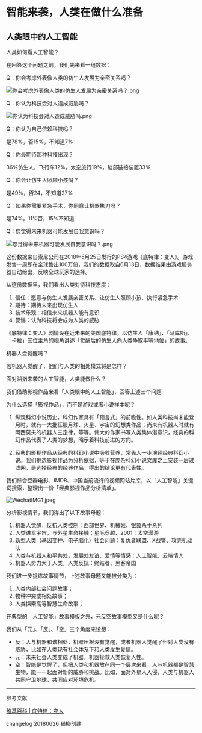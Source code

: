 # 智能来袭，人类在做什么准备


## 人类眼中的人工智能

人类如何看人工智能？

在回答这个问题之前，我们先来看一组数据：



Q：你会考虑外表像人类的仿生人发展为亲密关系吗？

![你会考虑外表像人类的仿生人发展为亲密关系吗？.png](https://upload-images.jianshu.io/upload_images/445711-d885679c3bd98a75.png?imageMogr2/auto-orient/strip%7CimageView2/2/w/1240)




Q：你认为科技会对人造成威胁吗？

![你认为科技会对人造成威胁吗.png](https://upload-images.jianshu.io/upload_images/445711-be380084b7d9a185.png?imageMogr2/auto-orient/strip%7CimageView2/2/w/1240)




Q：你认为自己依赖科技吗？

是78%，否15%，不知道7%


Q：你最期待那种科技出现？

36%仿生人，飞行车12%，太空旅行19%，脑部链接装置33%


Q：你会让仿生人照顾小孩吗？

是49%，否24，不知道27%


Q：如果你需要紧急手术，你同意让机器执刀吗？

是74%。11%否，15%不知道



Q：您觉得未来机器可能发展自我意识吗？

![您觉得未来机器可能发展自我意识吗？.png](https://upload-images.jianshu.io/upload_images/445711-49c12babdb6b276d.png?imageMogr2/auto-orient/strip%7CimageView2/2/w/1240)


这份数据来自索尼公司在2018年5月25日发行的PS4游戏《底特律：变人》。游戏发售一周即在全球售出100万份，我们的数据取自6月13日，数据结果由游戏服务器自动给出，反映全球玩家的选择。

从这份数据里，我们看出人类对待科技态度：

1. 信任：愿意与仿生人发展亲密关系、让仿生人照顾小孩、执行紧急手术
2. 期待：期待未来出现仿生人
3. 技术乐观：相信未来机器人能有意识
4. 警惕：认为科技将会成为人类的威胁

《底特律：变人》剧情设在近未来的美国底特律，以仿生人「康纳」、「马库斯」、「卡拉」三位主角的视角讲述「觉醒后的仿生人向人类争取平等地位」的故事。

机器人会觉醒吗？

若机器人觉醒了，他们与人类的相处模式将是怎样？

面对汹汹来袭的人工智能，人类能做什么？

我们借助影视作品来看「人类眼中的人工智能」，回答上述三个问题

为什么选择「影视作品」，而不是游戏或者小说样本呢？

1. 纵观科幻小说历史，科幻作家具有「预言式」的前瞻性。如人类科技尚未能登月时，就有一大批征服月球、火星、宇宙的幻想类作品；尚未有机器人时就有阿西莫夫的机器人三定律，等等。伟大的作家书写人类集体潜意识，经典的科幻作品代表了人类的梦想，昭示着科技前进的方向。

2.  经典的影视作品从经典的科幻小说中吸收营养，常先人一步演绎经典科幻小说。我们挑选影视作品为分析依据，等于在庞杂科幻小说文库之上安装一层过滤网，是选择经典的经典作品，得出的结论更有代表性。

我们综合豆瓣电影、IMDB、中国当前流行的视频网站片库，以「人工智能」关键词搜索，整理出一份「经典影视作品分析清单」。

![WechatIMG1.jpeg](https://upload-images.jianshu.io/upload_images/445711-7ca7af43962cb93c.jpeg?imageMogr2/auto-orient/strip%7CimageView2/2/w/1240)


分析影视情节，我们得出了以下故事母题：

1. 机器人觉醒，反抗人类控制：西部世界、机械姬、银翼杀手系列
2. 人类进军宇宙，与外星生命接触：星际穿越、2001：太空漫游
3. 新型人类（基因变种、电子脑化）社会问题：复仇者联盟、X战警、攻壳机动队
4. 人类与机器人和平共处，发展处友谊、爱情等情感：人工智能、云端情人
5. 机器人势力大于人类，人类反抗：终结者、黑客帝国

我们进一步提炼故事情节，上述故事母题又能被分类为：
1. 人类内部社会问题故事；
2. 物种冲突或相处故事；
3. 人类探索高等智慧生命故事；

在典型的「人工智能」故事模板之外，元反空故事模型又是什么呢？

我们从「元」、「反」、「空」三个角度来设想：

- 反：人与机器和谐相处，机器压根没有觉醒，或者机器人觉醒了但对人类没有威胁，比如在人类现有社会体系下和人类发生爱情。
- 元：未来社会人类变成了机器，机器拯救人类恢复人性。
- 空：智能是觉醒了，但把人类和机器放在同一个层次来看，人与机器都是智慧生物，能一一起面对新的威胁和挑战。比如，面对外星人入侵，人类与机器人共同守卫地球，共同应对环境危机。





----

参考文献

[维基百科 | 底特律：变人](https://en.wikipedia.org/wiki/Detroit:_Become_Human)


changelog
20180626 猫柳创建




